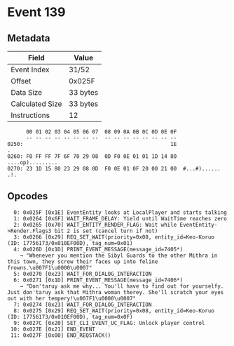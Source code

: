 # Event 139

## Metadata

| Field           | Value    |
|-----------------|----------|
| Event Index     | 31/52    |
| Offset          | 0x025F   |
| Data Size       | 33 bytes |
| Calculated Size | 33 bytes |
| Instructions    | 12       |

```
      00 01 02 03 04 05 06 07  08 09 0A 0B 0C 0D 0E 0F
      -- -- -- -- -- -- -- --  -- -- -- -- -- -- -- --
0250:                                               1E                 .
0260: F0 FF FF 7F 6F 70 29 08  0D F0 0E 01 01 1D 14 80  ....op).........
0270: 23 1D 15 80 23 29 08 0D  F0 0E 01 0F 20 00 21 00  #...#)...... .!.
```

## Opcodes

```
  0: 0x025F [0x1E] EventEntity looks at LocalPlayer and starts talking
  1: 0x0264 [0x6F] WAIT_FRAME_DELAY: Yield until WaitTime reaches zero
  2: 0x0265 [0x70] WAIT_ENTITY_RENDER_FLAG: Wait while EventEntity->Render.Flags3 bit 2 is set (cancel turn if not)
  3: 0x0266 [0x29] REQ_SET_WAIT(priority=0x08, entity_id=Keo-Koruo (ID: 17756173/0x010EF00D), tag_num=0x01)
  4: 0x026D [0x1D] PRINT_EVENT_MESSAGE(message_id=7405*)
    → "Whenever you mention the Sibyl Guards to the other Mithra in this town, they screw their faces up into feline frowns.\u007F1\u0000\u0007"
  5: 0x0270 [0x23] WAIT_FOR_DIALOG_INTERACTION
  6: 0x0271 [0x1D] PRINT_EVENT_MESSAGE(message_id=7406*)
    → "Don'taruy ask me why... You'll have to find out for yourselfy. Just don'taruy ask that Mithra woman therey. She'll scratch your eyes out with her tempery!\u007F1\u0000\u0007"
  7: 0x0274 [0x23] WAIT_FOR_DIALOG_INTERACTION
  8: 0x0275 [0x29] REQ_SET_WAIT(priority=0x08, entity_id=Keo-Koruo (ID: 17756173/0x010EF00D), tag_num=0x0F)
  9: 0x027C [0x20] SET_CLI_EVENT_UC_FLAG: Unlock player control
 10: 0x027E [0x21] END_EVENT
 11: 0x027F [0x00] END_REQSTACK()
```
